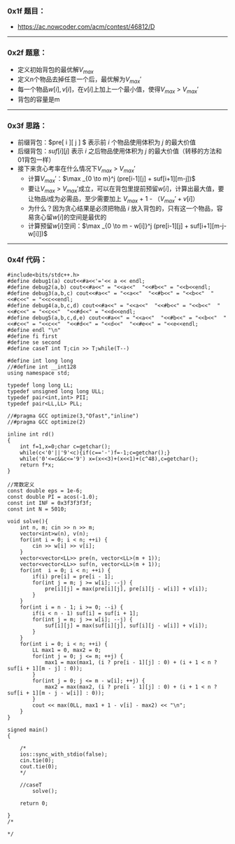 ### 0x1f 题目：

- https://ac.nowcoder.com/acm/contest/46812/D
---
### 0x2f 题意：

- 定义初始背包的最优解$V_{max}$
- 定义n个物品去掉任意一个后，最优解为$V_{max}'$
- 每一个物品$w[i],v[i]$，在$v[i]$上加上一个最小值，使得$V_{max}$ > $V_{max}'$
- 背包的容量是m

---
### 0x3f 思路：

- 前缀背包：$pre[ i ][ j ] $ 表示前 $i$ 个物品使用体积为 $j$ 的最大价值
- 后缀背包：$suf[ i ][ j ]$ 表示 $i$ 之后物品使用体积为 $j$ 的最大价值（转移的方法和01背包一样）
- 接下来贪心考率在什么情况下$V_{max}$ > $V_{max}'$
  - 计算$V_{max}'$：$\max _{0 \to m}^j (pre[i-1][j] + suf[i+1][m-j])$
  - 要让$V_{max}$ > $V_{max}'$成立，可以在背包里提前预留$w[i]$，计算出最大值，要让物品$i$成为必需品，至少需要加上 $V_{max}$ + 1 - $（V_{max}' + v[i]）$
  - 为什么？因为贪心结果是必须把物品 $i$ 放入背包的，只有这一个物品，容易贪心留$w[i]$的空间是最优的
  - 计算预留$w[i]$空间：$\max _{0 \to m - w[i]}^j (pre[i-1][j] + suf[i+1][m-j-w[i]])$
---
### 0x4f 代码：
```
#include<bits/stdc++.h>
#define debug1(a) cout<<#a<<'='<< a << endl;
#define debug2(a,b) cout<<#a<<" = "<<a<<"  "<<#b<<" = "<<b<<endl;
#define debug3(a,b,c) cout<<#a<<" = "<<a<<"  "<<#b<<" = "<<b<<"  "<<#c<<" = "<<c<<endl;
#define debug4(a,b,c,d) cout<<#a<<" = "<<a<<"  "<<#b<<" = "<<b<<"  "<<#c<<" = "<<c<<"  "<<#d<<" = "<<d<<endl;
#define debug5(a,b,c,d,e) cout<<#a<<" = "<<a<<"  "<<#b<<" = "<<b<<"  "<<#c<<" = "<<c<<"  "<<#d<<" = "<<d<<"  "<<#e<<" = "<<e<<endl;
#define endl "\n"
#define fi first
#define se second
#define caseT int T;cin >> T;while(T--)

#define int long long
//#define int __int128
using namespace std;

typedef long long LL;
typedef unsigned long long ULL;
typedef pair<int,int> PII;
typedef pair<LL,LL> PLL;

//#pragma GCC optimize(3,"Ofast","inline")
//#pragma GCC optimize(2)

inline int rd()
{
	int f=1,x=0;char c=getchar();
	while(c<'0'||'9'<c){if(c=='-')f=-1;c=getchar();}
	while('0'<=c&&c<='9') x=(x<<3)+(x<<1)+(c^48),c=getchar();
	return f*x;
}

//常数定义
const double eps = 1e-6;
const double PI = acos(-1.0);
const int INF = 0x3f3f3f3f;
const int N = 5010;

void solve(){
    int n, m; cin >> n >> m;
    vector<int>w(n), v(n);
    for(int i = 0; i < n; ++i) {
        cin >> w[i] >> v[i];
    }
    vector<vector<LL>> pre(n, vector<LL>(m + 1));
    vector<vector<LL>> suf(n, vector<LL>(m + 1));
    for(int  i = 0; i < n; ++i) {
        if(i) pre[i] = pre[i - 1];
        for(int j = m; j >= w[i]; --j) {
            pre[i][j] = max(pre[i][j], pre[i][j - w[i]] + v[i]);
        }
    }
    for(int i = n - 1; i >= 0; --i) {
        if(i < n - 1) suf[i] = suf[i + 1];
        for(int j = m; j >= w[i]; --j) {
            suf[i][j] = max(suf[i][j], suf[i][j - w[i]] + v[i]);
        }
    }
    for(int i = 0; i < n; ++i) {
        LL max1 = 0, max2 = 0;
        for(int j = 0; j <= m; ++j) {
            max1 = max(max1, (i ? pre[i - 1][j] : 0) + (i + 1 < n ? suf[i + 1][m - j] : 0));
        }
        for(int j = 0; j <= m - w[i]; ++j) {
            max2 = max(max2, (i ? pre[i - 1][j] : 0) + (i + 1 < n ? suf[i + 1][m - j - w[i]] : 0));
        }
        cout << max(0LL, max1 + 1 - v[i] - max2) << "\n";
    }
}

signed main()
{
    
    /*
    ios::sync_with_stdio(false);
    cin.tie(0);
    cout.tie(0);
    */

    //caseT
        solve();

    return 0;

}
/*

*/
```
